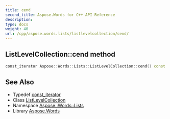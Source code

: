 ```yaml
---
title: cend
second_title: Aspose.Words for C++ API Reference
description: 
type: docs
weight: 40
url: /cpp/aspose.words.lists/listlevelcollection/cend/
---
```

## ListLevelCollection::cend method




```cpp
const_iterator Aspose::Words::Lists::ListLevelCollection::cend() const noexcept
```

## See Also

* Typedef [const_iterator](../const_iterator/)
* Class [ListLevelCollection](../)
* Namespace [Aspose::Words::Lists](../../)
* Library [Aspose.Words](../../../)
